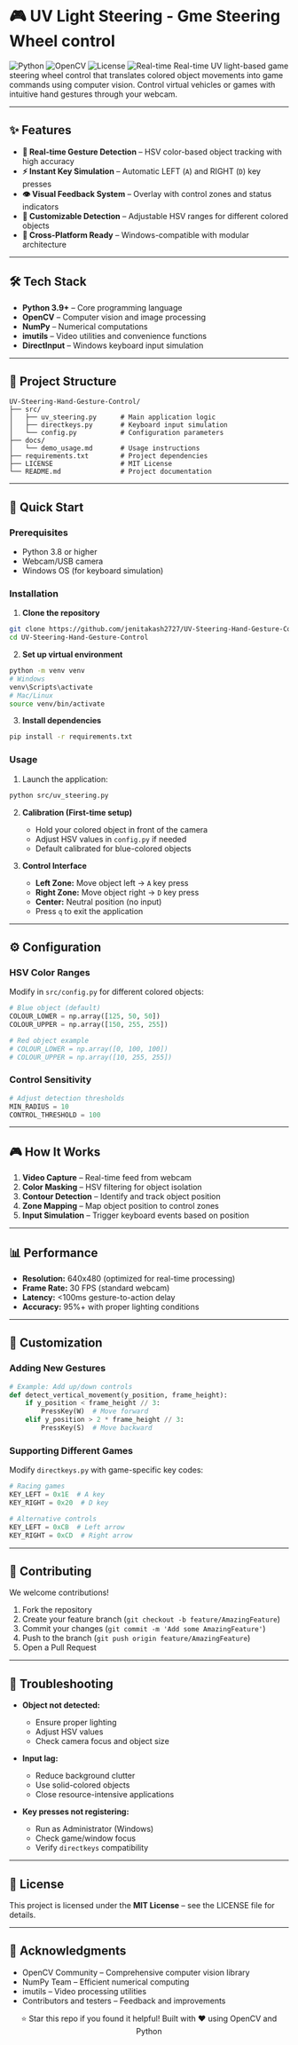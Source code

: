 # 🎮 UV Light Steering - Gme Steering Wheel control

![Python](https://img.shields.io/badge/Python-3.8%2B-blue)
![OpenCV](https://img.shields.io/badge/OpenCV-4.x-green)
![License](https://img.shields.io/badge/License-MIT-lightgrey)
![Real-time](https://img.shields.io/badge/Real--time-Processing-orange)
Real-time UV light-based game steering wheel control that translates colored object movements into game commands using computer vision. Control virtual vehicles or games with intuitive hand gestures through your webcam.

---

## ✨ Features

- **🎯 Real-time Gesture Detection** – HSV color-based object tracking with high accuracy  
- **⚡ Instant Key Simulation** – Automatic LEFT (`A`) and RIGHT (`D`) key presses  
- **👁️ Visual Feedback System** – Overlay with control zones and status indicators  
- **🎨 Customizable Detection** – Adjustable HSV ranges for different colored objects  
- **📱 Cross-Platform Ready** – Windows-compatible with modular architecture  

---

## 🛠️ Tech Stack

- **Python 3.9+** – Core programming language  
- **OpenCV** – Computer vision and image processing  
- **NumPy** – Numerical computations  
- **imutils** – Video utilities and convenience functions  
- **DirectInput** – Windows keyboard input simulation  

---

## 📁 Project Structure

```
UV-Steering-Hand-Gesture-Control/
├── src/
│   ├── uv_steering.py      # Main application logic
│   ├── directkeys.py       # Keyboard input simulation
│   └── config.py           # Configuration parameters
├── docs/
│   └── demo_usage.md       # Usage instructions
├── requirements.txt        # Project dependencies
├── LICENSE                 # MIT License
└── README.md               # Project documentation
```

---

## 🚀 Quick Start

### Prerequisites

- Python 3.8 or higher  
- Webcam/USB camera  
- Windows OS (for keyboard simulation)  

### Installation

1. **Clone the repository**
```bash
git clone https://github.com/jenitakash2727/UV-Steering-Hand-Gesture-Control.git
cd UV-Steering-Hand-Gesture-Control
```

2. **Set up virtual environment**
```bash
python -m venv venv
# Windows
venv\Scripts\activate
# Mac/Linux
source venv/bin/activate
```

3. **Install dependencies**
```bash
pip install -r requirements.txt
```

### Usage

1. Launch the application:
```bash
python src/uv_steering.py
```

2. **Calibration (First-time setup)**  
   - Hold your colored object in front of the camera  
   - Adjust HSV values in `config.py` if needed  
   - Default calibrated for blue-colored objects  

3. **Control Interface**  
   - **Left Zone:** Move object left → `A` key press  
   - **Right Zone:** Move object right → `D` key press  
   - **Center:** Neutral position (no input)  
   - Press `q` to exit the application  

---

## ⚙️ Configuration

### HSV Color Ranges

Modify in `src/config.py` for different colored objects:

```python
# Blue object (default)
COLOUR_LOWER = np.array([125, 50, 50])
COLOUR_UPPER = np.array([150, 255, 255])

# Red object example
# COLOUR_LOWER = np.array([0, 100, 100])
# COLOUR_UPPER = np.array([10, 255, 255])
```

### Control Sensitivity

```python
# Adjust detection thresholds
MIN_RADIUS = 10        
CONTROL_THRESHOLD = 100  
```

---

## 🎮 How It Works

1. **Video Capture** – Real-time feed from webcam  
2. **Color Masking** – HSV filtering for object isolation  
3. **Contour Detection** – Identify and track object position  
4. **Zone Mapping** – Map object position to control zones  
5. **Input Simulation** – Trigger keyboard events based on position  

---

## 📊 Performance

- **Resolution:** 640x480 (optimized for real-time processing)  
- **Frame Rate:** 30 FPS (standard webcam)  
- **Latency:** <100ms gesture-to-action delay  
- **Accuracy:** 95%+ with proper lighting conditions  

---

## 🔧 Customization

### Adding New Gestures
```python
# Example: Add up/down controls
def detect_vertical_movement(y_position, frame_height):
    if y_position < frame_height // 3:
        PressKey(W)  # Move forward
    elif y_position > 2 * frame_height // 3:
        PressKey(S)  # Move backward
```

### Supporting Different Games

Modify `directkeys.py` with game-specific key codes:

```python
# Racing games
KEY_LEFT = 0x1E  # A key
KEY_RIGHT = 0x20  # D key

# Alternative controls
KEY_LEFT = 0xCB  # Left arrow
KEY_RIGHT = 0xCD  # Right arrow
```

---

## 🤝 Contributing

We welcome contributions!  

1. Fork the repository  
2. Create your feature branch (`git checkout -b feature/AmazingFeature`)  
3. Commit your changes (`git commit -m 'Add some AmazingFeature'`)  
4. Push to the branch (`git push origin feature/AmazingFeature`)  
5. Open a Pull Request  

---

## 🐛 Troubleshooting

- **Object not detected:**  
  - Ensure proper lighting  
  - Adjust HSV values  
  - Check camera focus and object size  

- **Input lag:**  
  - Reduce background clutter  
  - Use solid-colored objects  
  - Close resource-intensive applications  

- **Key presses not registering:**  
  - Run as Administrator (Windows)  
  - Check game/window focus  
  - Verify `directkeys` compatibility  

---

## 📜 License

This project is licensed under the **MIT License** – see the LICENSE file for details.

---

## 🙏 Acknowledgments 

- OpenCV Community – Comprehensive computer vision library  
- NumPy Team – Efficient numerical computing  
- imutils – Video processing utilities  
- Contributors and testers – Feedback and improvements  

<div align="center">
⭐ Star this repo if you found it helpful!  
Built with ❤️ using OpenCV and Python  
</div>
